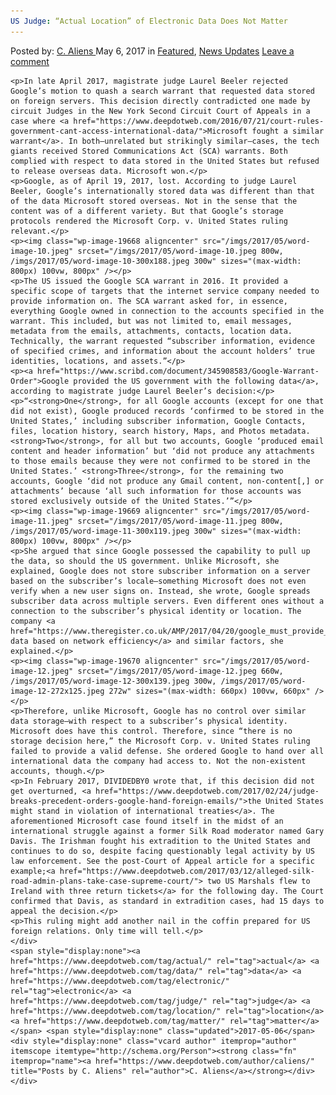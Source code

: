```yaml
---
US Judge: “Actual Location” of Electronic Data Does Not Matter
---
```

<article class="post-listing post-19662 post type-post status-publish format-standard has-post-thumbnail hentry  tag-actual tag-data tag-electronic tag-judge tag-location tag-matter">
    <div class="post-inner">
        <span>Posted by: <a href="https://www.deepdotweb.com/author/caliens/" title="">C. Aliens </a></span>
    <span>May 6, 2017</span>
    <span>in <a href="https://www.deepdotweb.com/category/deepdot-news/" rel="category tag">Featured</a>, <a href="https://www.deepdotweb.com/category/news-updates/" rel="category tag">News Updates</a></span>
    <span><a href="https://www.deepdotweb.com/2017/05/06/us-judge-actual-location-electronic-data-not-matter/#respond">Leave a comment</a></span>
    </p>
    <div class="clear"></div>
    
    <p>In late April 2017, magistrate judge Laurel Beeler rejected Google’s motion to quash a search warrant that requested data stored on foreign servers. This decision directly contradicted one made by circuit Judges in the New York Second Circuit Court of Appeals in a case where <a href="https://www.deepdotweb.com/2016/07/21/court-rules-government-cant-access-international-data/">Microsoft fought a similar warrant</a>. In both—unrelated but strikingly similar—cases, the tech giants received Stored Communications Act (SCA) warrants. Both complied with respect to data stored in the United States but refused to release overseas data. Microsoft won.</p>
    <p>Google, as of April 19, 2017, lost. According to judge Laurel Beeler, Google’s internationally stored data was different than that of the data Microsoft stored overseas. Not in the sense that the content was of a different variety. But that Google’s storage protocols rendered the Microsoft Corp. v. United States ruling relevant.</p>
    <p><img class="wp-image-19668 aligncenter" src="/imgs/2017/05/word-image-10.jpeg" srcset="/imgs/2017/05/word-image-10.jpeg 800w, /imgs/2017/05/word-image-10-300x188.jpeg 300w" sizes="(max-width: 800px) 100vw, 800px" /></p>
    <p>The US issued the Google SCA warrant in 2016. It provided a specific scope of targets that the internet service company needed to provide information on. The SCA warrant asked for, in essence, everything Google owned in connection to the accounts specified in the warrant. This included, but was not limited to, email messages, metadata from the emails, attachments, contacts, location data. Technically, the warrant requested “subscriber information, evidence of specified crimes, and information about the account holders’ true identities, locations, and assets.”</p>
    <p><a href="https://www.scribd.com/document/345908583/Google-Warrant-Order">Google provided the US government with the following data</a>, according to magistrate judge Laurel Beeler’s decision:</p>
    <p>“<strong>One</strong>, for all Google accounts (except for one that did not exist), Google produced records ‘confirmed to be stored in the United States,’ including subscriber information, Google Contacts, files, location history, search history, Maps, and Photos metadata. <strong>Two</strong>, for all but two accounts, Google ‘produced email content and header information’ but ‘did not produce any attachments to those emails because they were not confirmed to be stored in the United States.’ <strong>Three</strong>, for the remaining two accounts, Google ‘did not produce any Gmail content, non-content[,] or attachments’ because ‘all such information for those accounts was stored exclusively outside of the United States.’”</p>
    <p><img class="wp-image-19669 aligncenter" src="/imgs/2017/05/word-image-11.jpeg" srcset="/imgs/2017/05/word-image-11.jpeg 800w, /imgs/2017/05/word-image-11-300x119.jpeg 300w" sizes="(max-width: 800px) 100vw, 800px" /></p>
    <p>She argued that since Google possessed the capability to pull up the data, so should the US government. Unlike Microsoft, she explained, Google does not store subscriber information on a server based on the subscriber’s locale—something Microsoft does not even verify when a new user signs on. Instead, she wrote, Google spreads subscriber data across multiple servers. Even different ones without a connection to the subscriber’s physical identity or location. The company <a href="https://www.theregister.co.uk/AMP/2017/04/20/google_must_provide_overseas_gmail_data">distributes data based on network efficiency</a> and similar factors, she explained.</p>
    <p><img class="wp-image-19670 aligncenter" src="/imgs/2017/05/word-image-12.jpeg" srcset="/imgs/2017/05/word-image-12.jpeg 660w, /imgs/2017/05/word-image-12-300x139.jpeg 300w, /imgs/2017/05/word-image-12-272x125.jpeg 272w" sizes="(max-width: 660px) 100vw, 660px" /></p>
    <p>Therefore, unlike Microsoft, Google has no control over similar data storage—with respect to a subscriber’s physical identity. Microsoft does have this control. Therefore, since “there is no storage decision here,” the Microsoft Corp. v. United States ruling failed to provide a valid defense. She ordered Google to hand over all international data the company had access to. Not the non-existent accounts, though.</p>
    <p>In February 2017, DIVIDEDBY0 wrote that, if this decision did not get overturned, <a href="https://www.deepdotweb.com/2017/02/24/judge-breaks-precedent-orders-google-hand-foreign-emails/">the United States might stand in violation of international treaties</a>. The aforementioned Microsoft case found itself in the midst of an international struggle against a former Silk Road moderator named Gary Davis. The Irishman fought his extradition to the United States and continues to do so, despite facing questionably legal activity by US law enforcement. See the post-Court of Appeal article for a specific example;<a href="https://www.deepdotweb.com/2017/03/12/alleged-silk-road-admin-plans-take-case-supreme-court/"> two US Marshals flew to Ireland with three return tickets</a> for the following day. The Court confirmed that Davis, as standard in extradition cases, had 15 days to appeal the decision.</p>
    <p>This ruling might add another nail in the coffin prepared for US foreign relations. Only time will tell.</p>
    </div>
    <span style="display:none"><a href="https://www.deepdotweb.com/tag/actual/" rel="tag">actual</a> <a href="https://www.deepdotweb.com/tag/data/" rel="tag">data</a> <a href="https://www.deepdotweb.com/tag/electronic/" rel="tag">electronic</a> <a href="https://www.deepdotweb.com/tag/judge/" rel="tag">judge</a> <a href="https://www.deepdotweb.com/tag/location/" rel="tag">location</a> <a href="https://www.deepdotweb.com/tag/matter/" rel="tag">matter</a></span> <span style="display:none" class="updated">2017-05-06</span>
    <div style="display:none" class="vcard author" itemprop="author" itemscope itemtype="http://schema.org/Person"><strong class="fn" itemprop="name"><a href="https://www.deepdotweb.com/author/caliens/" title="Posts by C. Aliens" rel="author">C. Aliens</a></strong></div>
    </div>
</article>

